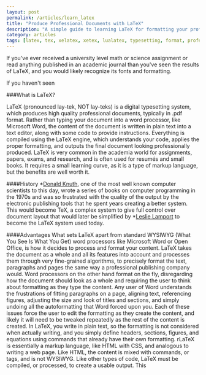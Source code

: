```yaml
---
layout: post
permalink: /articles/learn_latex
title: "Produce Professional Documents with LaTeX"
description: "A simple guide to learning LaTeX for formatting your professional documents"
category: articles
tags: [latex, tex, xelatex, xetex, lualatex, typesetting, format, professional, cv, curriculum vitae, resume, cover letter, report, paper, engineering, personal, Michael, Elliot, King, McGill]
---
```


If you've ever received a university level math or science assignment or read anything published in an academic journal than you've seen the results of LaTeX, and you would likely recognize its fonts and formatting.

If you haven't seen 

###What is LaTeX?

LaTeX (pronounced lay-tek, NOT lay-teks) is a digital typesetting system, which produces high quality professional documents, typically in .pdf format. Rather than typing your document into a word processor, like Microsoft Word, the content of the document is written in plain text into a text editor, along with some code to provide instructions.  Everything is compiled using the LaTeX engine, which understands your code, applies the proper formatting, and outputs the final document looking professionally produced.  LaTeX is very common in the academia world for assignments, papers, exams, and research, and is often used for resumés and small books.  It requires a small learning curve, as it is a type of markup language, but the benefits are well worth it.

####History
*<a markdown="0" target="_blank" href="http://en.wikipedia.org/wiki/Donald_Knuth">Donald Knuth</a>, one of the most well known computer scientists to this day, wrote a series of books on computer programming in the 1970s and was so frustrated with the quality of the output by the electronic publishing tools that he spent years creating a better system.  This would become TeX, a complex system to give full control over document layout that would later be simplified by *<a markdown="0" target="_blank" href="http://en.wikipedia.org/wiki/Leslie_Lamport">Leslie Lamport</a> to become the LaTeX system used today.  

####Advantages
What sets LaTeX apart from standard WYSIWYG (What You See Is What You Get) word processors like Microsoft Word or Open Office, is how it decides to process and format your content.  LaTeX takes the document as a whole and all its features into account and processes them through very fine-grained algorithms, to precisely format the text, paragraphs and pages the same way a professional publishing company would.  Word processors on the other hand format on the fly, disregarding how the document should look as a whole and requiring the user to think about formatting as they type the content.  Any user of Word understands the frustrations of fitting paragraphs on a page, aligning text, referencing figures, adjusting the size and look of titles and sections, and simply undoing all the autoformatting that Word forced upon you. Each of these issues force the user to edit the formatting as they create the content, and likely it will need to be tweaked repeatedly as the rest of the content is created.  In LaTeX, you write in plain text, so the formatting is not considered when actually writing, and you simply define headers, sections, figures, and equations using commands that already have their own formatting.  rLaTeX is essentially a markup language, like HTML with CSS, and analogous to writing a web page.  Like HTML, the content is mixed with commands, or tags, and is not WYSIWYG.  Like other types of code, LaTeX must be compiled, or processed, to create a usable output.  This 

